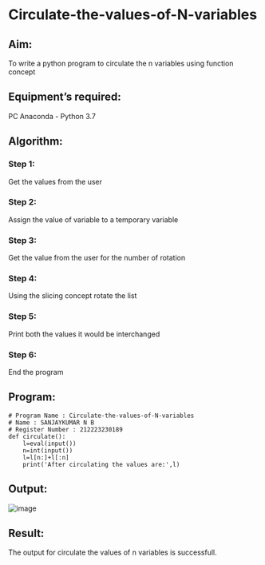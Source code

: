 # Circulate-the-values-of-N-variables

## Aim:
To write a python program to circulate the n variables using function concept
## Equipment’s required:
PC
Anaconda - Python 3.7
## Algorithm: 
### Step 1: 
Get the values from the user
### Step 2: 
Assign the value of variable to a temporary variable
### Step 3: 
Get the value from the user for the number of rotation
### Step 4: 
Using the slicing concept rotate the list
### Step 5: 
Print both the values it would be interchanged
### Step 6: 
End the program
## Program:
```
# Program Name : Circulate-the-values-of-N-variables
# Name : SANJAYKUMAR N B
# Register Number : 212223230189
def circulate():
    l=eval(input())
    n=int(input())
    l=l[n:]+l[:n]
    print('After circulating the values are:',l)
```
## Output:
![image](https://github.com/sanjaykumar-nb/Circulate-the-values-of-N-variables/assets/154039979/f2e431c8-ca2a-4e65-a859-7b16e4dfaa0f)


## Result:
The output for circulate the values of n variables is successfull.
